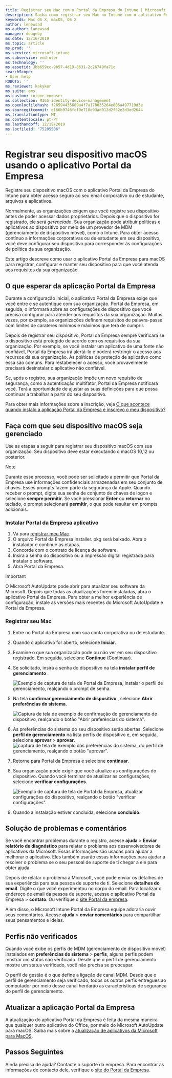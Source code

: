 ```yaml
---
title: Registrar seu Mac com o Portal da Empresa do Intune | Microsoft Docs
description: Saiba como registrar seu Mac no Intune com o aplicativo Portal da Empresa.
keywords: Mac OS X, macOS, OS X
author: lenewsad
ms.author: lanewsad
manager: dougeby
ms.date: 12/16/2019
ms.topic: article
ms.prod: ''
ms.service: microsoft-intune
ms.subservice: end-user
ms.technology: ''
ms.assetid: 3bb659cc-9b57-4d19-8631-2c26749fa71c
searchScope:
- User help
ROBOTS: ''
ms.reviewer: kakyker
ms.suite: ems
ms.custom: intune-enduser
ms.collection: M365-identity-device-management
ms.openlocfilehash: f26594435689a4f7a178035264e006a497719d3e
ms.sourcegitcommit: e166b9746fcf0e710e93ad012d2f52e2d3ed2644
ms.translationtype: MT
ms.contentlocale: pt-PT
ms.lasthandoff: 12/19/2019
ms.locfileid: "75205506"
---
```

# <a name="enroll-your-macos-device-using-the-company-portal-app"></a>Registrar seu dispositivo macOS usando o aplicativo Portal da Empresa  

Registre seu dispositivo macOS com o aplicativo Portal da Empresa do Intune para obter acesso seguro ao seu email corporativo ou de estudante, arquivos e aplicativos.

Normalmente, as organizações exigem que você registre seu dispositivo antes de poder acessar dados proprietários. Depois que o dispositivo for registrado, ele será *gerenciado*. Sua organização pode atribuir políticas e aplicativos ao dispositivo por meio de um provedor de MDM (gerenciamento de dispositivo móvel), como o Intune. Para obter acesso contínuo a informações corporativas ou de estudante em seu dispositivo, você deve configurar seu dispositivo para corresponder às configurações de política da sua organização.  

Este artigo descreve como usar o aplicativo Portal da Empresa para macOS para registrar, configurar e manter seu dispositivo para que você atenda aos requisitos da sua organização.  


## <a name="what-to-expect-from-the-company-portal-app"></a>O que esperar da aplicação Portal da Empresa

Durante a configuração inicial, o aplicativo Portal da Empresa exige que você entre e se autentique com sua organização. Portal da Empresa, em seguida, o informará sobre as configurações de dispositivo que você precisa configurar para atender aos requisitos da sua organização. Muitas vezes, por exemplo, as organizações definem requisitos de palavra-passe com limites de carateres mínimos e máximos que terá de cumprir.    

Depois de registrar seu dispositivo, Portal da Empresa sempre verificará se o dispositivo está protegido de acordo com os requisitos da sua organização. Por exemplo, se você instalar um aplicativo de uma fonte não confiável, Portal da Empresa irá alertá-lo e poderá restringir o acesso aos recursos da sua organização. As políticas de proteção de aplicativo como essa são comuns. Para restabelecer o acesso, você provavelmente precisará desinstalar o aplicativo não confiável. 

Se, após o registro, sua organização impõe um novo requisito de segurança, como a autenticação multifator, Portal da Empresa notificará você. Terá a oportunidade de ajustar as suas definições para que possa continuar a trabalhar a partir do seu dispositivo.  

Para obter mais informações sobre a inscrição, veja [O que acontece quando instalo a aplicação Portal da Empresa e inscrevo o meu dispositivo?](what-happens-if-you-install-the-Company-Portal-app-and-enroll-your-device-in-intune-macos.md)  

## <a name="get-your-macos-device-managed"></a>Faça com que seu dispositivo macOS seja gerenciado  
Use as etapas a seguir para registrar seu dispositivo macOS com sua organização. Seu dispositivo deve estar executando o macOS 10,12 ou posterior.   

> [!NOTE]
> Durante esse processo, você pode ser solicitado a permitir que Portal da Empresa use informações confidenciais armazenadas em seu conjunto de chaves. Esses prompts fazem parte da segurança da Apple. Quando receber o prompt, digite sua senha de conjunto de chaves de logon e selecione **sempre permitir**. Se você pressionar **Enter** ou **retornar** no teclado, o prompt selecionará **permitir**, o que pode resultar em prompts adicionais.  

### <a name="install-company-portal-app"></a>Instalar Portal da Empresa aplicativo  
1. Vá para [registrar meu Mac](https://go.microsoft.com/fwlink/?linkid=853070).  
2. O arquivo Portal da Empresa Installer. pkg será baixado. Abra o instalador e continue as etapas. 
3. Concorde com o contrato de licença de software. 
4. Insira a senha do dispositivo ou a impressão digital registrada para instalar o software.  
5. Abra Portal da Empresa. 

> [!IMPORTANT]
> O Microsoft AutoUpdate pode abrir para atualizar seu software da Microsoft. Depois que todas as atualizações forem instaladas, abra o aplicativo Portal da Empresa. Para obter a melhor experiência de configuração, instale as versões mais recentes do Microsoft AutoUpdate e Portal da Empresa.  


### <a name="enroll-your-mac"></a>Registrar seu Mac  


1. Entre no Portal da Empresa com sua conta corporativa ou de estudante.  
2. Quando o aplicativo for aberto, selecione **Iniciar**.  
3. Examine o que sua organização pode ou não ver em seu dispositivo registrado. Em seguida, selecione **Continue** (Continuar).
4.  Se solicitado, insira a senha do dispositivo na tela **instalar perfil de gerenciamento** .

    ![Exemplo de captura de tela de Portal da Empresa, instalar o perfil de gerenciamento, realçando o prompt de senha.](./media/install-management-profile-macos-1912.PNG)   
5. Na tela **confirmar gerenciamento de dispositivo** , selecione **Abrir preferências do sistema**.  

    ![Captura de tela de exemplo de confirmação do gerenciamento de dispositivo, realçando o botão "Abrir preferências do sistema".](./media/confirm-device-management-macos-1912.PNG)  
6. As preferências do sistema do seu dispositivo serão abertas. Selecione **perfil de gerenciamento** na lista perfis de dispositivo e, em seguida, selecione **aprovar** > **aprovar**.  
    ![captura de tela de exemplo das preferências do sistema, do perfil de gerenciamento, realçando o botão "aprovar".](./media/management-profile-approve-macos-1912.PNG)   
1. Retorne para Portal da Empresa e selecione **continuar**.    
2. Sua organização pode exigir que você atualize as configurações do dispositivo. Quando você terminar de atualizar as configurações, selecione **verificar configurações**.  

    ![Exemplo de captura de tela de Portal da Empresa, atualizar configurações do dispositivo, realçando o botão "verificar configurações".](./media/update-settings-mac-1911.PNG)  
9. Quando a instalação estiver concluída, selecione **concluído**.  


 ## <a name="troubleshooting-and-feedback"></a>Solução de problemas e comentários   

Se você encontrar problemas durante o registro, acesse **ajuda** > **Enviar relatório de diagnóstico** para relatar o problema aos desenvolvedores de aplicativos da Microsoft. Essas informações são usadas para ajudar a melhorar o aplicativo. Eles também usarão essas informações para ajudar a resolver o problema se o seu pessoal de suporte de ti chegar a ele para obter ajuda.  

Depois de relatar o problema à Microsoft, você pode enviar os detalhes de sua experiência para sua pessoa de suporte de ti. Selecione **detalhes do email**. Digite o que você experimentou no corpo do email. Para localizar o endereço de email da pessoa de suporte, acesse o aplicativo Portal da Empresa > **contato**. Ou verifique o [site Portal da empresa](https://go.microsoft.com/fwlink/?linkid=2010980).  
 

Além disso, o Microsoft Intune Portal da Empresa equipe adoraria ouvir seus comentários. Acesse **ajuda** > **enviar comentários** para compartilhar seus pensamentos e ideias.  

## <a name="unverified-profiles"></a>Perfis não verificados  
Quando você exibe os perfis de MDM (gerenciamento de dispositivo móvel) instalados em **preferências do sistema** > **perfis**, alguns perfis podem mostrar um status não verificado. Desde que o perfil de gerenciamento mostre um status verificado, você não precisa se preocupar.  

O perfil de gestão é o que define a ligação de canal MDM. Desde que o perfil de gerenciamento seja verificado, todos os outros perfis entregues ao computador por meio desse canal herdarão as características de segurança do perfil de gerenciamento.  

## <a name="updating-the-company-portal-app"></a>Atualizar a aplicação Portal da Empresa

A atualização do aplicativo Portal da Empresa é feita da mesma maneira que qualquer outro aplicativo do Office, por meio do Microsoft AutoUpdate para macOS. Saiba mais sobre a [atualização de aplicativos da Microsoft para MacOS](https://support.office.com/article/Check-for-Office-for-Mac-updates-automatically-bfd1e497-c24d-4754-92ab-910a4074d7c1).  

## <a name="next-steps"></a>Passos Seguintes  
Ainda precisa de ajuda? Contacte o suporte da empresa. Para encontrar as informações de contacto dele, verifique o [site do Portal da Empresa](https://go.microsoft.com/fwlink/?linkid=2010980).  



